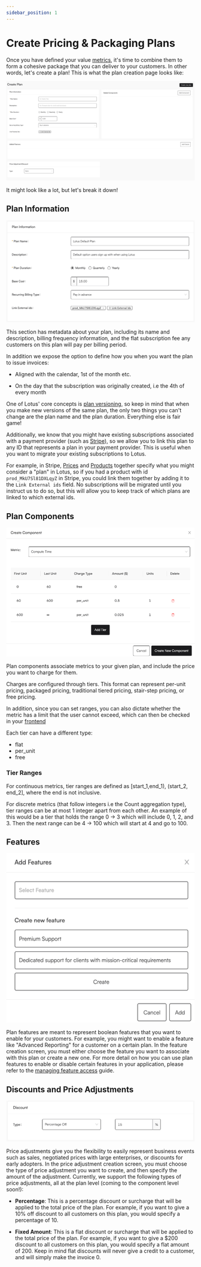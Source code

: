 ```yaml
---
sidebar_position: 1
---
```


# Create Pricing & Packaging Plans

Once you have defined your value [metrics](../metering/creating-metrics.md), it's time to combine them to form a cohesive package that you can deliver to your customers. In other words, let's create a plan! This is what the plan creation page looks like:

![Plan Creation Page](./assets/create_plan.png)

It might look like a lot, but let's break it down!

## Plan Information

![Plan Information Section](./assets/plan_info.png)

This section has metadata about your plan, including its name and description, billing frequency information, and the flat subscription fee any customers on this plan will pay per billing period.

In addition we expose the option to define how you when you want the plan to issue invoices:

- Aligned with the calendar, 1st of the month etc.

- On the day that the subscription was originally created, i.e the 4th of every month

One of Lotus' core concepts is [plan versioning](./versioning.md), so keep in mind that when you make new versions of the same plan, the only two things you can't change are the plan name and the plan duration. Everything else is fair game!

Additionally, we know that you might have existing subscriptions associated with a payment provider (such as [Stripe](../external-integrations/stripe.md)), so we allow you to link this plan to any ID that represents a plan in your payment provider. This is useful when you want to migrate your existing subscriptions to Lotus.

For example, in Stripe, [Prices](https://stripe.com/docs/api/prices) and [Products](https://stripe.com/docs/api/products) together specify what you might consider a "plan" in Lotus, so if you had a product with id `prod_MkU7Sl81DXLqyZ` in Stripe, you could link them together by adding it to the `Link External ids` field. No subscriptions will be migrated until you instruct us to do so, but this will allow you to keep track of which plans are linked to which external ids.

## Plan Components

![Components Section](./assets/component.png)

Plan components associate metrics to your given plan, and include the price you want to charge for them.

Charges are configured through tiers. This format can represent per-unit pricing, packaged pricing, traditional tiered pricing, stair-step pricing, or free pricing.

In addition, since you can set ranges, you can also dictate whether the metric has a limit that the user cannot exceed, which can then be checked in your [frontend](../subscription-lifecycle/managing-access.md)

Each tier can have a different type:

- flat
- per_unit
- free

### Tier Ranges

For continuous metrics, tier ranges are defined as [start_1,end_1), (start_2, end_2], where the end is not inclusive.

For discrete metrics (that follow integers i.e the Count aggregation type), tier ranges can be at most 1 integer apart from each other. An example of this would be a tier that holds the range 0 -> 3 which will include 0, 1, 2, and 3. Then the next range can be 4 -> 100 which will start at 4 and go to 100.

## Features

![Features Section](./assets/feature.png)

Plan features are meant to represent boolean features that you want to enable for your customers. For example, you might want to enable a feature like "Advanced Reporting" for a customer on a certain plan. In the feature creation screen, you must either choose the feature you want to associate with this plan or create a new one. For more detail on how you can use plan features to enable or disable certain features in your application, please refer to the [managing feature access](../subscription-lifecycle/managing-access.md) guide.

## Discounts and Price Adjustments

![Price Adjustments Section](./assets/price_adjustments.png)

Price adjustments give you the flexibility to easily represent business events such as sales, negotiated prices with large enterprises, or discounts for early adopters. In the price adjustment creation screen, you must choose the type of price adjustment you want to create, and then specify the amount of the adjustment. Currently, we support the following types of price adjustments, all at the plan level (coming to the component level soon!):

- **Percentage**: This is a percentage discount or surcharge that will be applied to the total price of the plan. For example, if you want to give a 10% off discount to all customers on this plan, you would specify a percentage of 10.

- **Fixed Amount**: This is a flat discount or surcharge that will be applied to the total price of the plan. For example, if you want to give a $200 discount to all customers on this plan, you would specify a flat amount of 200. Keep in mind flat discounts will never give a credit to a customer, and will simply make the invoice 0.
